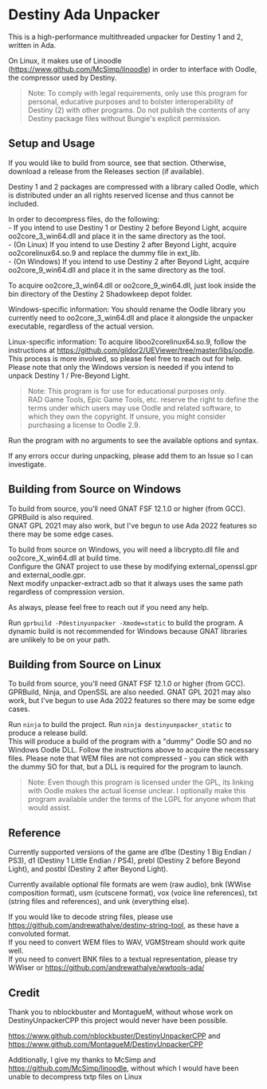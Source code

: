 Destiny Ada Unpacker
======================

This is a high-performance multithreaded unpacker for Destiny 1 and 2, written in Ada.  

On Linux, it makes use of Linoodle (https://www.github.com/McSimp/linoodle) in order to
interface with Oodle, the compressor used by Destiny.

>	Note: To comply with legal requirements, only use this program for personal,
>	educative purposes and to bolster interoperability of Destiny (2) with other
>	programs. Do not publish the contents of any Destiny package files without
>	Bungie's explicit permission.

Setup and Usage
---------------

If you would like to build from source, see that section. Otherwise,
download a release from the Releases section (if available).

Destiny 1 and 2 packages are compressed with a library called Oodle, which is
distributed under an all rights reserved license and thus cannot be included.

In order to decompress files, do the following:  
	- If you intend to use Destiny 1 or Destiny 2 before Beyond Light,
	acquire oo2core_3_win64.dll and place it in the same directory as the tool.  
	- (On Linux) If you intend to use Destiny 2 after Beyond Light,
	acquire oo2corelinux64.so.9 and replace the dummy file in ext_lib.  
	- (On Windows) If you intend to use Destiny 2 after Beyond Light,
	acquire oo2core_9_win64.dll and place it in the same directory as the tool.

To acquire oo2core_3_win64.dll or oo2core_9_win64.dll, just look inside the bin directory of the Destiny 2 Shadowkeep depot folder.  

Windows-specific information:
You should rename the Oodle library you currently need to oo2core_3_win64.dll and place it alongside the unpacker executable, regardless of the actual version.

Linux-specific information:
To acquire liboo2corelinux64.so.9, follow the instructions at https://github.com/gildor2/UEViewer/tree/master/libs/oodle. This process is more involved, so please feel free to reach out for help. Please note that only the Windows version is needed if you intend to unpack Destiny 1 / Pre-Beyond Light.  

>	Note: This program is for use for educational purposes only.
>	RAD Game Tools, Epic Game Tools, etc. reserve the right to define the terms under which users may
>	use Oodle and related software, to which they own the copyright.
>	If unsure, you might consider purchasing a license to Oodle 2.9.

Run the program with no arguments to see the available options and syntax.

If any errors occur during unpacking, please add them to an Issue so I can investigate.  

Building from Source on Windows
-------------------------------

To build from source, you'll need GNAT FSF 12.1.0 or higher (from GCC). GPRBuild is also required.  
GNAT GPL 2021 may also work, but I've begun to use Ada 2022 features so there may be some edge cases.  

To build from source on Windows, you will need a libcrypto.dll file and oo2core_X_win64.dll at build time.  
Configure the GNAT project to use these by modifying external_openssl.gpr and external_oodle.gpr.  
Next modify unpacker-extract.adb so that it always uses the same path regardless of compression version.  

As always, please feel free to reach out if you need any help.  

Run `gprbuild -Pdestinyunpacker -Xmode=static` to build the program. A dynamic build is not recommended for Windows because GNAT
libraries are unlikely to be on your path.  

Building from Source on Linux
-----------------------------
To build from source, you'll need GNAT FSF 12.1.0 or higher (from GCC). GPRBuild, Ninja, and OpenSSL are also needed. 
GNAT GPL 2021 may also work, but I've begun to use Ada 2022 features so there may be some edge cases.  

Run `ninja` to build the project. Run `ninja destinyunpacker_static` to produce a release build.   
This will produce a build of the program with a "dummy" Oodle SO and no Windows Oodle DLL.
Follow the instructions above to acquire the necessary files.
Please note that WEM files are not compressed - you can stick with the dummy SO for that, but a DLL is required
for the program to launch.  

>	Note: Even though this program is licensed under the GPL, its linking with Oodle makes the actual license unclear.
>	I optionally make this program available under the terms of the LGPL for anyone whom that would assist.

Reference
---------

Currently supported versions of the game are d1be (Destiny 1 Big Endian / PS3), d1 (Destiny 1 Little Endian / PS4),
prebl (Destiny 2 before Beyond Light), and postbl (Destiny 2 after Beyond Light).  

Currently available optional file formats are wem (raw audio), bnk (WWise composition format), usm (cutscene format), vox (voice line references), txt (string files and references), and unk (everything else).  

If you would like to decode string files, please use https://github.com/andrewathalye/destiny-string-tool, as these have a convoluted format.  
If you need to convert WEM files to WAV, VGMStream should work quite well.  
If you need to convert BNK files to a textual representation, please try WWiser or https://github.com/andrewathalye/wwtools-ada/  

Credit
------

Thank you to nblockbuster and MontagueM, without whose work on DestinyUnpackerCPP this
project would never have been possible.

https://www.github.com/nblockbuster/DestinyUnpackerCPP and
https://www.github.com/MontagueM/DestinyUnpackerCPP

Additionally, I give my thanks to McSimp and https://github.com/McSimp/linoodle, without which
I would have been unable to decompress txtp files on Linux
